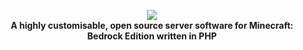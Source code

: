 <p align="center">
	<a href="https://pmmp.io"><img src="http://cdn.pocketmine.net/img/PocketMine-MP-h.png"></img></a><br>
	<b>A highly customisable, open source server software for Minecraft: Bedrock Edition written in PHP</b><br>
</p>
